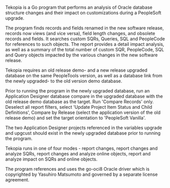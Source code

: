 Tekopia is a Go program that performs an analysis of Oracle database structure changes and their impact on customizations during a PeopleSoft upgrade.

The program finds records and fields renamed in the new software release, records now views (and vice versa), field length changes, and obsolete records and fields. It searches custom SQRs, Queries, SQL and PeopleCode for references to such objects. The report provides a detail impact analysis, as well as a summary of the total number of custom SQR, PeopleCode, SQL and Query objects impacted by the various changes in the new software release.

Tekopia requires an old release demo- and a new release upgraded database on the same PeopleTools version, as well as a database link from the newly upgraded- to the old version demo database.

Prior to running the program in the newly upgraded database, run an Application Designer database compare in the upgraded database with the old release demo database as the target. Run 'Compare Records' only. Deselect all report filters, select 'Update Project Item Status and Child Definitions', Compare by Release (select the application version of the old release demo) and set the target orientation to 'PeopleSoft Vanilla'.

The two Application Designer projects referenced in the variables upgrade and upgcust should exist in the newly upgraded database prior to running the program.

Tekopia runs in one of four modes - report changes, report changes and analyze SQRs, report changes and analyze online objects, report and analyze impact on SQRs and online objects.

The program references and uses the go-oci8 Oracle driver which is copyrighted by Yasuhiro Matsumoto and governed by a separate license agreement.
